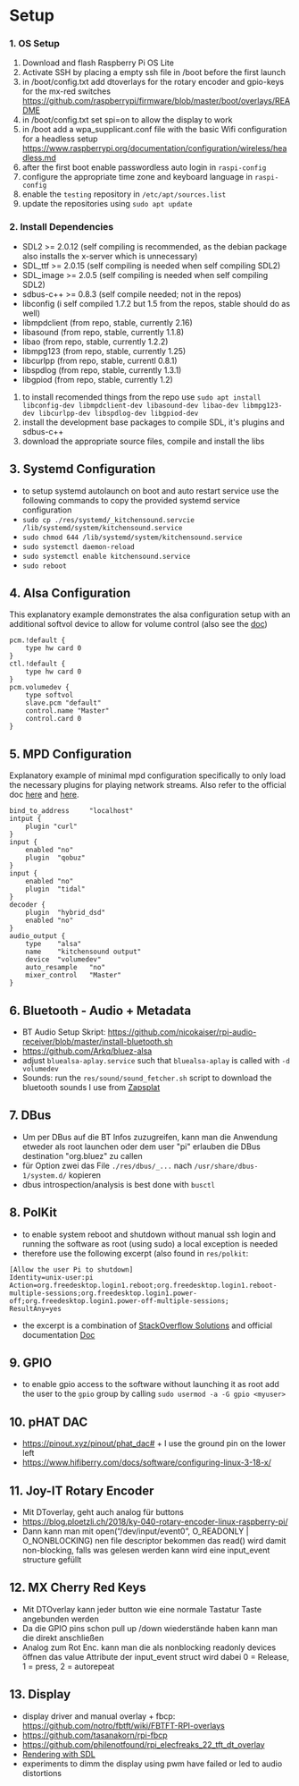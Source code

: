 # Setup

### 1. OS Setup
1. Download and flash Raspberry Pi OS Lite
2. Activate SSH by placing a empty ssh file in /boot before the first launch
3. in /boot/config.txt add dtoverlays for the rotary encoder and gpio-keys for the mx-red switches https://github.com/raspberrypi/firmware/blob/master/boot/overlays/README
4. in /boot/config.txt set spi=on to allow the display to work
5. in /boot add a wpa_supplicant.conf file with the basic Wifi configuration for a headless setup https://www.raspberrypi.org/documentation/configuration/wireless/headless.md
6. after the first boot enable passwordless auto login in ``raspi-config``
7. configure the appropriate time zone and keyboard language in ``raspi-config``
8. enable the ``testing`` repository in ``/etc/apt/sources.list``
9. update the repositories using ``sudo apt update``

### 2. Install Dependencies
- SDL2 >= 2.0.12 (self compiling is recommended, as the debian package also installs the x-server which is unnecessary)
- SDL_ttf >= 2.0.15 (self compiling is needed when self compiling SDL2)
- SDL_image >= 2.0.5 (self compiling is needed when self compiling SDL2)
- sdbus-c++ >= 0.8.3 (self compile needed; not in the repos)
- libconfig (i self compiled 1.7.2 but 1.5 from the repos, stable should do as well)
- libmpdclient (from repo, stable, currently 2.16)
- libasound (from repo, stable, currently 1.1.8)
- libao (from repo, stable, currently 1.2.2)
- libmpg123 (from repo, stable, currently 1.25)
- libcurlpp (from repo, stable, currentl 0.8.1)
- libspdlog (from repo, stable, currently 1.3.1)
- libgpiod (from repo, stable, currently 1.2)

1. to install recomended things from the repo use ``sudo apt install libconfig-dev libmpdclient-dev libasound-dev libao-dev libmpg123-dev libcurlpp-dev libspdlog-dev libgpiod-dev``
2. install the development base packages to compile SDL, it's plugins and sdbus-c++
3. download the appropriate source files, compile and install the libs


## 3. Systemd Configuration
- to setup systemd autolaunch on boot and auto restart service use the following commands to copy the provided systemd service configuration
- ``sudo cp ./res/systemd/_kitchensound.servcie /lib/systemd/system/kitchensound.service``
- ``sudo chmod 644 /lib/systemd/system/kitchensound.service``
- ``sudo systemctl daemon-reload``
- ``sudo systemctl enable kitchensound.service``
- ``sudo reboot``

## 4. Alsa Configuration
This explanatory example demonstrates the alsa configuration setup with an additional softvol device
to allow for volume control (also see the [doc](https://alsa.opensrc.org/Softvol))
````
pcm.!default {
    type hw card 0
}
ctl.!default {
    type hw card 0
}
pcm.volumedev {
    type softvol
    slave.pcm "default"
    control.name "Master"
    control.card 0
}
````

## 5. MPD Configuration
Explanatory example of minimal mpd configuration specifically to only load the necessary plugins for playing network streams.
Also refer to the official doc [here](https://www.musicpd.org/doc/html/user.html#configuring-audio-outputs) and 
[here](https://www.musicpd.org/doc/html/plugins.html#output-plugins).
```
bind_to_address     "localhost"
intput {
    plugin "curl"
}
input {
    enabled "no"
    plugin  "qobuz"
}
input {
    enabled "no"
    plugin  "tidal"
}
decoder {
    plugin  "hybrid_dsd"
    enabled "no"
}
audio_output {
    type    "alsa"
    name    "kitchensound output"
    device  "volumedev"
    auto_resample   "no"
    mixer_control   "Master"
}
```

## 6. Bluetooth - Audio + Metadata
- BT Audio Setup Skript: https://github.com/nicokaiser/rpi-audio-receiver/blob/master/install-bluetooth.sh
- https://github.com/Arkq/bluez-alsa
- adjust ``bluealsa-aplay.service`` such that ``bluealsa-aplay``  is called with ``-d volumedev``
- Sounds: run the ``res/sound/sound_fetcher.sh`` script to download the bluetooth sounds I use from [Zapsplat](https://zapsplat.com)

## 7. DBus
- Um per DBus auf die BT Infos zuzugreifen, kann man die Anwendung etweder als root launchen oder dem user "pi" erlauben die DBus destination "org.bluez" zu callen
- für Option zwei das File ``./res/dbus/_...`` nach ``/usr/share/dbus-1/system.d/`` kopieren
- dbus introspection/analysis is best done with ``busctl``

## 8. PolKit
- to enable system reboot and shutdown without manual ssh login and running the software as root (using sudo) a local exception is needed
- therefore use the following excerpt (also found in ``res/polkit``:
```
[Allow the user Pi to shutdown]
Identity=unix-user:pi
Action=org.freedesktop.login1.reboot;org.freedesktop.login1.reboot-multiple-sessions;org.freedesktop.login1.power-off;org.freedesktop.login1.power-off-multiple-sessions;
ResultAny=yes
```
- the excerpt is a combination of [StackOverflow Solutions](https://askubuntu.com/questions/493627/power-button-shutdown-permission-override) and official documentation [Doc](https://www.freedesktop.org/software/polkit/docs/0.105/pklocalauthority.8.html)

## 9. GPIO
- to enable gpio access to the software without launching it as root add the user to the ``gpio`` group by calling ``sudo usermod -a -G gpio <myuser>``

## 10. pHAT DAC
- https://pinout.xyz/pinout/phat_dac# + I use the ground pin on the lower left
- https://www.hifiberry.com/docs/software/configuring-linux-3-18-x/

## 11. Joy-IT Rotary Encoder
- Mit DToverlay, geht auch analog für buttons
- https://blog.ploetzli.ch/2018/ky-040-rotary-encoder-linux-raspberry-pi/
- Dann kann man mit open(“/dev/input/event0”, O_READONLY | O_NONBLOCKING) nen file descriptor bekommen das read() wird damit non-blocking, falls was gelesen werden kann wird eine input_event structure gefüllt

## 12. MX Cherry Red Keys
- Mit DTOverlay kann jeder button wie eine normale Tastatur Taste angebunden werden
- Da die GPIO pins schon pull up /down wiederstände haben kann man die direkt anschließen
- Analog zum Rot Enc. kann man die als nonblocking readonly devices öffnen das value Attribute der input_event struct wird dabei 0 = Release, 1 = press, 2 = autorepeat

## 13. Display
- display driver and manual overlay + fbcp: https://github.com/notro/fbtft/wiki/FBTFT-RPI-overlays
- https://github.com/tasanakorn/rpi-fbcp
- https://github.com/philenotfound/rpi_elecfreaks_22_tft_dt_overlay
- [Rendering with SDL](https://stackoverflow.com/questions/57672568/sdl2-on-raspberry-pi-without-x)
- experiments to dimm the display using pwm have failed or led to audio distortions